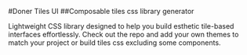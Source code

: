 #Doner Tiles UI
##Composable tiles css library generator

Lightweight CSS library designed to help you build esthetic tile-based interfaces effortlessly.
Check out the repo and add your own themes to match your project or build tiles css excluding some components.

